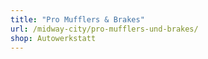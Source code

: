 ```yaml
---
title: "Pro Mufflers & Brakes"
url: /midway-city/pro-mufflers-und-brakes/
shop: Autowerkstatt
---
```


